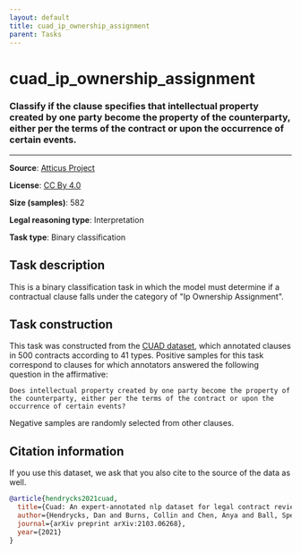 ```yaml
---
layout: default
title: cuad_ip_ownership_assignment
parent: Tasks
---
```

# cuad_ip_ownership_assignment

### Classify if the clause specifies that intellectual property created by one party become the property of the counterparty, either per the terms of the contract or upon the occurrence of certain events.
---



**Source**: [Atticus Project](https://www.atticusprojectai.org/cuad>)

**License**: [CC By 4.0](https://creativecommons.org/licenses/by/4.0/)

**Size (samples)**: 582

**Legal reasoning type**: Interpretation

**Task type**: Binary classification

## Task description

This is a binary classification task in which the model must determine if a contractual clause falls under the category of "Ip Ownership Assignment".

## Task construction

This task was constructed from the [CUAD dataset](https://www.atticusprojectai.org/cuad), which annotated clauses in 500 contracts according to 41 types. Positive samples for this task correspond to clauses for which annotators answered the following question in the affirmative:

```text
Does intellectual property created by one party become the property of the counterparty, either per the terms of the contract or upon the occurrence of certain events?
```

Negative samples are randomly selected from other clauses.

## Citation information
If you use this dataset, we ask that you also cite to the source of the data as well.

```bib
@article{hendrycks2021cuad,
  title={Cuad: An expert-annotated nlp dataset for legal contract review},
  author={Hendrycks, Dan and Burns, Collin and Chen, Anya and Ball, Spencer},
  journal={arXiv preprint arXiv:2103.06268},
  year={2021}
}
```

